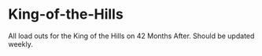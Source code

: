 # King-of-the-Hills
 All load outs for the King of the Hills on 42 Months After. Should be updated weekly.
